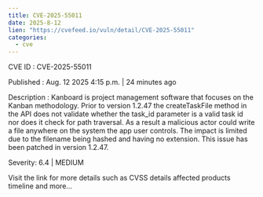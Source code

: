 ```yaml
--- 
title: CVE-2025-55011
date: 2025-8-12
lien: "https://cvefeed.io/vuln/detail/CVE-2025-55011"
categories:
  - cve
---
```


CVE ID : CVE-2025-55011

Published :  Aug. 12
2025
4:15 p.m. | 24 minutes ago

Description : Kanboard is project management software that focuses on the Kanban methodology. Prior to version 1.2.47
the createTaskFile method in the API does not validate whether the task_id parameter is a valid task id
nor does it check for path traversal. As a result
a malicious actor could write a file anywhere on the system the app user controls. The impact is limited due to the filename being hashed and having no extension. This issue has been patched in version 1.2.47.

Severity: 6.4 | MEDIUM

Visit the link for more details
such as CVSS details
affected products
timeline
and more...
